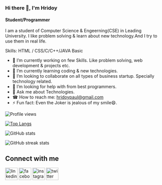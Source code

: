 ### Hi there 👋, I'm Hridoy
#### Student/Programmer
I am a student of Computer Science & Engeerning(CSE) in Leading University. I like problem solving & learn about new technology.And I try to use them in real life.

Skills: HTML / CSS/C/C++/JAVA Basic


- 🔭 I’m currently working on few Skills. Like problem solving, web development & projects etc.  
- 🌱 I’m currently learning coding & new technologies. 
- 🤝 I’m looking to collaborate on all types of business startup. Specially technology related.  
- 🤔 I’m looking for help with from best programmers. 
- 💬 Ask me about Technologies. 
- ☎ How to reach me:   hridoypaul@gmail.com 
- ⚡ Fun fact: Even the Joker is jealous of my smile😄. 

![Profile views](https://gpvc.arturio.dev/hridoy)

[![Top Langs](https://github-readme-stats.vercel.app/api/top-langs/?username=hridoy)](https://github.com/anuraghazra/github-readme-stats)

![GitHub stats](https://github-readme-stats.vercel.app/api?username=hridoy&show_icons=true)  

![GitHub streak stats](https://github-readme-streak-stats.herokuapp.com/?user=hridoy)  


<h2> Connect with me </h2>

 [<img src='https://cdn.jsdelivr.net/npm/simple-icons@3.0.1/icons/linkedin.svg' alt='linkedin' height='40'>](https://www.linkedin.com/in/hridoy-paul-4324b3218/)  [<img src='https://cdn.jsdelivr.net/npm/simple-icons@3.0.1/icons/facebook.svg' alt='facebook' height='40' color='#3b5998'>](https://www.facebook.com/Hridoy.paul123)  [<img src='https://cdn.jsdelivr.net/npm/simple-icons@3.0.1/icons/instagram.svg' alt='instagram' height='40'>](https://www.instagram.com/hridoypaul71/)  [<img src='https://cdn.jsdelivr.net/npm/simple-icons@3.0.1/icons/twitter.svg' alt='twitter' height='40'>](https://twitter.com/HridoyPaul71)
